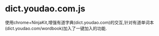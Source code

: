 dict.youdao.com.js
==================

使用chrome+NinjaKit,增强有道字典(dict.youdao.com)的交互,针对有道单词本(dict.youdao.com/wordbook)加入了一键加入的功能.
